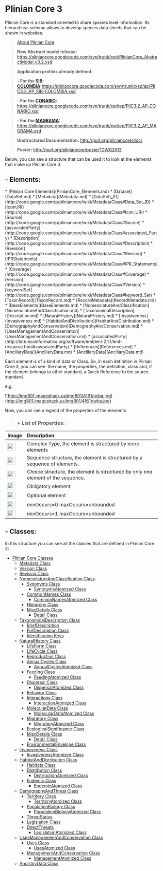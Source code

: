 <h1><b>Plinian Core 3</b></h1> Plinian Core is a standard oriented to share species level information. Its hierarchical schema allows to develop species data sheets that can be shown in websites.

> <a href='http://purl.org/pliniancore/About'>About Plinian Core</a>

> <b>New Abstract model release:</b> https://pliniancore.googlecode.com/svn/trunk/xsd/PlinianCore_AbstractModel_v3.2.xsd

> <b>Application profiles already defined:</b>

> <b>- For the <a href='http://www.sibcolombia.net/'>SIB-COLOMBIA</a>:</b>https://pliniancore.googlecode.com/svn/trunk/xsd/ap/PliC3.2_AP_SIB-COLOMBIA.xsd

> <b>- For the <a href='http://www.conabio.gob.mx/'>CONABIO</a>:</b> https://pliniancore.googlecode.com/svn/trunk/xsd/ap/PliC3.2_AP_CONABIO.xsd

> <b>- For the <a href='http://www.magrama.gob.es/es/'>MAGRAMA</a>:</b>  https://pliniancore.googlecode.com/svn/trunk/xsd/ap/PliC3.2_AP_MAGRAMA.xsd

> <b>Unstructured Documentation:</b> http://purl.org/pliniancore/doc/

> <b>Poster:</b> http://purl.org/pliniancore/posterTDWG2013

Below, you can see a structure that can  be used it to look at the elements that make up Plinian Core 3.


<h2><b>- Elements:</b></h2>
  * [Plinian Core Elements](PlinianCore_Elements.md)
    * [Dataset](DataSet.md)
      * [Metadata](Metadata.md)
        * [DataSet\_ID](http://code.google.com/p/pliniancore/wiki/MetadataClass#Data_Set_ID)
        * [IconURI](http://code.google.com/p/pliniancore/wiki/MetadataClass#Icon_URI)
        * [Source](http://code.google.com/p/pliniancore/wiki/MetadataClass#Source)
        * [associatedParty](http://code.google.com/p/pliniancore/wiki/MetadataClass#associated_Party)
        * [Description](http://code.google.com/p/pliniancore/wiki/MetadataClass#Description)
        * [Revision](http://code.google.com/p/pliniancore/wiki/MetadataClass#Revison)
        * [IPRStatements](http://code.google.com/p/pliniancore/wiki/MetadataClass#IPR_Statements)
        * [Coverage](http://code.google.com/p/pliniancore/wiki/MetadataClass#Coverage)
        * [Version](http://code.google.com/p/pliniancore/wiki/MetadataClass#Version)
        * [keywordSet](http://code.google.com/p/pliniancore/wiki/MetadataClass#keyword_Set)
      * [TaxonRecord](TaxonRecord.md)
        * [RecordMetadata](RecordMetadata.md)
        * [BaseElements](BaseElements.md)
        * [NomenclatureAndClassification](NomenclatureAndClassification.md)
        * [TaxonomicalDescription](Description.md)
        * [NaturalHistory](NaturalHistory.md)
        * [Invasiveness](Invasiveness.md)
        * [HabitatAndDistribution](HabitatAndDistribution.md)
        * [DemographyAndConservation](DemographyAndConservation.md)
        * [UsesManagementAndConservation](UsesManagementAndConservation.md)
        * [associatedParty](http://knb.ecoinformatics.org/software/eml/eml-2.1.1/eml-resource.html#associatedParty)
        * [References](References.md)
        * [AncillaryData](AncillaryData.md)
      * [AncillaryData](AncillaryData.md)


Each element is of a kind of data or Class. So, in each definition in Plinian Core 3, you can see: the name, the properties, the definition, class and, if the element belongs to other standard, a Quick Reference to the source standard.

e.g.

![http://img801.imageshack.us/img801/4161/nyba.jpg](http://img801.imageshack.us/img801/4161/nyba.jpg)

Now, you can see a legend of the properties of the elements.

> <h3><b>+ List of Properties:</b></h3>

|Image|Description|
|:----|:----------|
|<img src='http://imageshack.us/a/img16/5397/multipleg.jpg' width='26' height='24' />|Complex Type, the element is structured by more elements|
|<img src='http://img6.imageshack.us/img6/1315/sequencej.jpg' width='26' height='24' />|Sequence structure, the element is structured by a sequence of elements.|
|<img src='http://img266.imageshack.us/img266/2791/choice.jpg' width='26' height='24' />|Choice structure, the element is structured by only one element of the sequence.|
|<img src='http://img52.imageshack.us/img52/2777/elementkw.jpg' width='26' height='24' />|Obligatory element|
|<img src='http://img585.imageshack.us/img585/4808/optional.jpg' width='26' height='24' />|Optional element|
|<img src='http://img19.imageshack.us/img19/4356/infinitol.jpg' width='26' height='24' />|minOccurs=0 maxOccurs=unbounded|
|<img src='http://img198.imageshack.us/img198/6134/unoinfinito.jpg' width='26' height='24' />|minOccurs=1 maxOccurs=unbounded|

<h2><b>- Classes:</b></h2>

In this structure you can see all the classes that are defined in Plinian Core 3:

  * [Plinian Core Classes](PlinianCore_Classes.md)
    * [Metadata Class](MetadataClass.md)
    * [Version Class](VersionClass.md)
    * [Revision Class](RevisionClass.md)
    * [NomenclatureAndClassification Class](NomenclatureAndClassificationClass.md)
      * [Synonyms Class](SynonymsClass.md)
        * [SynonymsAtomized Class](SynonymsAtomizedClass.md)
      * [CommonNames Class](CommonNamesClass.md)
        * [CommonNamesAtomized Class](CommonNamesAtomizedClass.md)
      * [Hierarchy Class](HierarchyClass.md)
      * [MiscDetails Class](MiscDetailClass.md)
        * [Detail Class](DetailClass.md)
    * [TaxonomicalDescription Class](TaxonomicalDescriptionClass.md)
      * [BriefDescription](http://code.google.com/p/pliniancore/wiki/TaxonomicalDescriptionClass#Brief_Description)
      * [FullDescription Class](FullDescriptionClass.md)
      * [Identification Keys](http://code.google.com/p/pliniancore/wiki/TaxonomicalDescriptionClass#Identification_Keys)
    * [NaturalHistory Class](NaturalHistoryClass.md)
      * [LifeForm Class](LifeFormClass.md)
      * [LifeCycle Class](LifeCycleClass.md)
      * [Reproduction Class](ReproductionClass.md)
      * [AnnualCycles Class](AnnualCyclesClass.md)
        * [AnnualCyclesAtomized Class](AnnualCyclesAtomizedClass.md)
      * [Feeding Class](FeedingClass.md)
        * [FeedingAtomized Class](FeedingAtomizedClass.md)
      * [Dispersal Class](DispersalClass.md)
        * [DispersalAtomized Class](DispersalAtomizedClass.md)
      * [Behavior Class](BehaviorClass.md)
      * [Interactions Class](InteractionsClass.md)
        * [InteractionAtomized Class](InteractionAtomizedClass.md)
      * [MolecularData Class](MolecularDataClass.md)
        * [MolecularDataAtomized Class](MolecularDataAtomizedClass.md)
      * [Migratory Class](MigratoryClass.md)
        * [MigratoryAtomized Class](MigratoryAtomizedClass.md)
      * [EcologicalSignificance Class](EcologicalSignificanceClass.md)
      * [MiscDetails Class](MiscDetailClass.md)
        * [Detail Class](DetailClass.md)
      * [EnvironmentalEnvelope Class](EnvironmentalEnvelopeClass.md)
    * [Invasiveness Class](InvasivenessClass.md)
      * [InvasivenessAtomized Class](InvasivenessAtomizedClass.md)
    * [HabitatAndDistribution Class](HabitatAndDistributionClass.md)
      * [Habitats Class](HabitatsClass.md)
      * [Distribution Class](DistributionClass.md)
        * [DistributionAtomized Class](DistributionAtomizedClass.md)
      * [Endemic Class](EndemicClass.md)
        * [EndemicAtomized Class](EndemicAtomizedClass.md)
    * [DemographyAndThreat Class](DemographyAndThreatClass.md)
      * [Territory Class](TerritoryClass.md)
        * [TerritoryAtomized Class](TerritoryAtomizedClass.md)
      * [PopulationBiology Class](PopulationBiologyClass.md)
        * [PopulationBiologyAtomized Class](PopulationBiologyAtomizedClass.md)
      * [ThreatStatus](http://code.google.com/p/pliniancore/wiki/DemographyAndThreatClass#Threat_Status)
      * [Legislation Class](LegislationClass.md)
      * [DirectThreats](http://code.google.com/p/pliniancore/wiki/DemographyAndThreatClass#Direct_Threats)
        * [LegislationAtomized Class](LegislationAtomizedClass.md)
    * [UsesManagementAndConservation Class](UsesManagementAndConservationClass.md)
      * [Uses Class](UsesClass.md)
        * [UsesAtomized Class](UsesAtomizedClass.md)
      * [ManagementAndConservation Class](ManagementAndConservationClass.md)
        * [ManagementAtomized Class](ManagementAtomizedClass.md)
    * [AncillaryData Class](AncillaryDataClass.md)